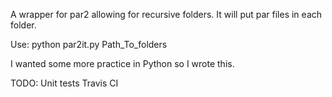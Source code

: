 A wrapper for par2 allowing for recursive folders.  It will put 
par files in each folder.  

Use:  python par2it.py Path_To_folders


I wanted some more practice in Python so I wrote this.

TODO:
  Unit tests
  Travis CI


